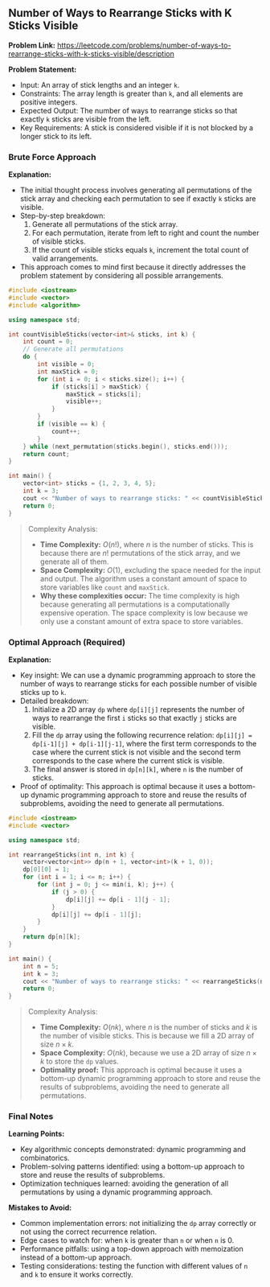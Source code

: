 ## Number of Ways to Rearrange Sticks with K Sticks Visible
**Problem Link:** https://leetcode.com/problems/number-of-ways-to-rearrange-sticks-with-k-sticks-visible/description

**Problem Statement:**
- Input: An array of stick lengths and an integer `k`.
- Constraints: The array length is greater than `k`, and all elements are positive integers.
- Expected Output: The number of ways to rearrange sticks so that exactly `k` sticks are visible from the left.
- Key Requirements: A stick is considered visible if it is not blocked by a longer stick to its left.

### Brute Force Approach
**Explanation:**
- The initial thought process involves generating all permutations of the stick array and checking each permutation to see if exactly `k` sticks are visible.
- Step-by-step breakdown:
  1. Generate all permutations of the stick array.
  2. For each permutation, iterate from left to right and count the number of visible sticks.
  3. If the count of visible sticks equals `k`, increment the total count of valid arrangements.
- This approach comes to mind first because it directly addresses the problem statement by considering all possible arrangements.

```cpp
#include <iostream>
#include <vector>
#include <algorithm>

using namespace std;

int countVisibleSticks(vector<int>& sticks, int k) {
    int count = 0;
    // Generate all permutations
    do {
        int visible = 0;
        int maxStick = 0;
        for (int i = 0; i < sticks.size(); i++) {
            if (sticks[i] > maxStick) {
                maxStick = sticks[i];
                visible++;
            }
        }
        if (visible == k) {
            count++;
        }
    } while (next_permutation(sticks.begin(), sticks.end()));
    return count;
}

int main() {
    vector<int> sticks = {1, 2, 3, 4, 5};
    int k = 3;
    cout << "Number of ways to rearrange sticks: " << countVisibleSticks(sticks, k) << endl;
    return 0;
}
```

> Complexity Analysis:
> - **Time Complexity:** $O(n!)$, where $n$ is the number of sticks. This is because there are $n!$ permutations of the stick array, and we generate all of them.
> - **Space Complexity:** $O(1)$, excluding the space needed for the input and output. The algorithm uses a constant amount of space to store variables like `count` and `maxStick`.
> - **Why these complexities occur:** The time complexity is high because generating all permutations is a computationally expensive operation. The space complexity is low because we only use a constant amount of extra space to store variables.

### Optimal Approach (Required)
**Explanation:**
- Key insight: We can use a dynamic programming approach to store the number of ways to rearrange sticks for each possible number of visible sticks up to `k`.
- Detailed breakdown:
  1. Initialize a 2D array `dp` where `dp[i][j]` represents the number of ways to rearrange the first `i` sticks so that exactly `j` sticks are visible.
  2. Fill the `dp` array using the following recurrence relation: `dp[i][j] = dp[i-1][j] + dp[i-1][j-1]`, where the first term corresponds to the case where the current stick is not visible and the second term corresponds to the case where the current stick is visible.
  3. The final answer is stored in `dp[n][k]`, where `n` is the number of sticks.
- Proof of optimality: This approach is optimal because it uses a bottom-up dynamic programming approach to store and reuse the results of subproblems, avoiding the need to generate all permutations.

```cpp
#include <iostream>
#include <vector>

using namespace std;

int rearrangeSticks(int n, int k) {
    vector<vector<int>> dp(n + 1, vector<int>(k + 1, 0));
    dp[0][0] = 1;
    for (int i = 1; i <= n; i++) {
        for (int j = 0; j <= min(i, k); j++) {
            if (j > 0) {
                dp[i][j] += dp[i - 1][j - 1];
            }
            dp[i][j] += dp[i - 1][j];
        }
    }
    return dp[n][k];
}

int main() {
    int n = 5;
    int k = 3;
    cout << "Number of ways to rearrange sticks: " << rearrangeSticks(n, k) << endl;
    return 0;
}
```

> Complexity Analysis:
> - **Time Complexity:** $O(nk)$, where $n$ is the number of sticks and $k$ is the number of visible sticks. This is because we fill a 2D array of size $n \times k$.
> - **Space Complexity:** $O(nk)$, because we use a 2D array of size $n \times k$ to store the `dp` values.
> - **Optimality proof:** This approach is optimal because it uses a bottom-up dynamic programming approach to store and reuse the results of subproblems, avoiding the need to generate all permutations.

### Final Notes

**Learning Points:**
- Key algorithmic concepts demonstrated: dynamic programming and combinatorics.
- Problem-solving patterns identified: using a bottom-up approach to store and reuse the results of subproblems.
- Optimization techniques learned: avoiding the generation of all permutations by using a dynamic programming approach.

**Mistakes to Avoid:**
- Common implementation errors: not initializing the `dp` array correctly or not using the correct recurrence relation.
- Edge cases to watch for: when `k` is greater than `n` or when `n` is 0.
- Performance pitfalls: using a top-down approach with memoization instead of a bottom-up approach.
- Testing considerations: testing the function with different values of `n` and `k` to ensure it works correctly.